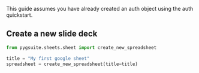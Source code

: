 This guide assumes you have already created an auth object using the auth quickstart.

## Create a new slide deck



```python
from pygsuite.sheets.sheet import create_new_spreadsheet

title = "My first google sheet"
spreadsheet = create_new_spreadsheet(title=title)
```